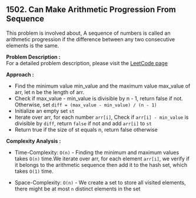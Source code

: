 ## 1502. Can Make Arithmetic Progression From Sequence

This problem is involved about, A sequence of numbers is called an arithmetic progression if the difference between any two consecutive elements is the same.

**Problem Description :**<br/>
For a detailed problem description, please visit the [LeetCode page](https://leetcode.com/problems/can-make-arithmetic-progression-from-sequence/description/)

**Approach :**<br/>

-   Find the minimum value min_value and the maximum value max_value of arr, let n be the length of arr.
-   Check if max_value - min_value is divisible by n - 1, return false if not. Otherwise, set `diff = (max_value - min_value) / (n - 1)`
-   Initialize an empty set `st`
-   Iterate over arr, for each number `arr[i]`, Check if `arr[i] - min_value` is divisible by `diff`, return `false` if not and add `arr[i]` to `st`
-   Return true if the size of st equals n, return false otherwise

**Complexity Analysis :**<br/>

-   Time-Complexity: `O(n)` - Finding the minimum and maximum values takes `O(n)` time.We iterate over arr, for each element `arr[i]`, we verify if it belongs to the arithmetic sequence then add it to the hash set, which takes `O(1)` time.

-   Space-Complexity: `O(n)` - We create a set to store all visited elements, there might be at most `n` distinct elements in the set
